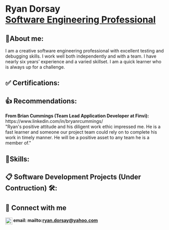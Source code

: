 <head>
  <meta charset="UTF-8"> 
  <meta name="viewport" content="width=device-width, initial-scale=1.0">
  <link rel="stylesheet" type="text/css" href="https://github.com/RyanDorsay/RyanDorsay/main/style.css"> 
</head>

<body>
  
<h1>Ryan Dorsay <br/><a href="https://github.com/RyanDorsay">Software Engineering Professional</a></h1>

<h2>🧑About me: </h2>
I am a creative software engineering professional with excellent testing and debugging skills. I work well both independently and with a team. I have nearly six years’ experience and a varied skillset. I am a quick learner who is always up for a challenge. 

<h2>✅ Certifications:</h2>

<h2>👍 Recommendations:</h2>
<b>From Brian Cummings (Team Lead Application Developer at Finvi):</b> https://www.linkedin.com/in/bryanrcummings/
<br>"Ryan's positive attitude and his diligent work ethic impressed me. He is a fast learner and someone our project team could rely on to complete his work in timely manner. He will be a positive asset to any team he is a member of."

<h2>📝Skills:</h2>


<h2>📋 Software Development Projects (Under Contruction) 🛠️:</h2>

<!-- - <b>Data Structures and Algorithms Practice (AlgoExpert)</b>
  - [Praciting DS & Algos in Python](https://github.com/RyanDorsay/Algorithms-Practice)
- <b>Full Stack Web App (React, NodeJS, Azure, and Machine Learning Components)</b>
  - [Image Analysis Middleware](https://github.com/RyanDorsay/4chan-Image-Analysis-Middleware-C964) <b><i>(Potentially NSFW)</b></i>
- <b>PowerShell</b>
  - [Windows EventLog: Failed RDP Logins Source IP to full GeoData Conversion](https://github.com/RyanDorsay/Sentinel-Lab)
  - [JWipe (Disk Wiping Utility)](https://github.com/RyanDorsay/Jwipe.PowerShell)
  - [Active Directory Bulk User Creation](https://github.com/RyanDorsay/AD_PS)
  - [FIM (File Integrity Monitor)](https://github.com/RyanDorsay/PowerShell-Integrity-FIM)
- <b>C# (.NET Desktop Applications)</b>
  - [Ransomware Proof of Concept (Encrypter)](https://github.com/RyanDorsay/EncrypterPOC)
  - [Ransomware Proof of Concept (Decrypter)](https://github.com/RyanDorsay/DecrypterPOC)
  - [Keylogger with Email Capability](https://github.com/RyanDorsay/Key-Logger-With-Email)
- <b>Python</b>
  - [Package Delivery Application (Datastructures and Algorithms Demo)](https://github.com/RyanDorsay/Package-Delivery-Pathfinding-Algorithm) -->


<h2>🔗 Connect with me</h2>

[<img align="left" alt="RyanDorsay | LinkedIn" width="22px" src="https://cdn.jsdelivr.net/npm/simple-icons@v3/icons/linkedin.svg" />][linkedin]
<b>email:<b> mailto:ryan.dorsay@yahoo.com
<!-- [<img align="left" alt="RyanDorsay | Twitter" width="22px" src="https://cdn.jsdelivr.net/npm/simple-icons@v3/icons/twitter.svg" />][twitter] -->
<!-- [📧"src="https://cdn.jsdelivr.net/npm/simple-icons@v3/icons/instagram.svg" />][instagram] -->

[linkedin]: https://www.linkedin.com/in/ryan-dorsay-618318157/
<!-- [twitter]: https://twitter.com/RyanDorsay -->
<!-- [youtube]: https://www.youtube.com/c/RyanDorsay -->
<!-- [instagram]: https://www.instagram.com/RyanDorsay/ -->

</body>





